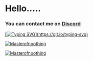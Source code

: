 <h1 align="left">Hello.....</h1>

<h3 align="left">
  You can contact me on <a href='[https://discord.gg/EKQtnY8Z9h](https://www.youtube.com/watch?v=dQw4w9WgXcQ)'>Discord
</h3>

[![Typing SVG](https://readme-typing-svg.herokuapp.com?size=30&lines=Life+is+pain.....+isn\'t+it.)](https://git.io/typing-svg)


![Masterofnoothing](https://github-readme-stats.vercel.app/api?username=Masterofnoothing&show_icons=true&theme=tokyonight&hide=["issues"])

![Masterofnoothing](https://github-readme-stats.vercel.app/api/top-langs?username=Masterofnoothing&show_icons=true&theme=tokyonight&layout=compact)
<!--
**Masterofnoothing/Masterofnoothing** is a ✨ _special_ ✨ repository because its `README.md` (this file) appears on your GitHub profile.

Here are some ideas to get you started:

- 🔭 I’m currently working on ...
- 🌱 I’m currently learning ...
- 👯 I’m looking to collaborate on ...
- 🤔 I’m looking for help with ...
- 💬 Ask me about ...
- 📫 How to reach me: ...
- 😄 Pronouns: ...
- ⚡ Fun fact: ...
-->
